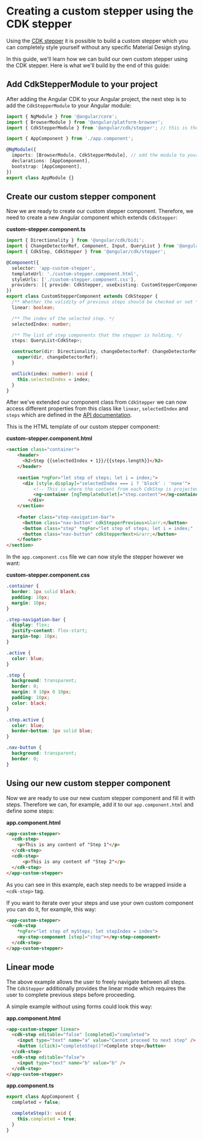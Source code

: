 # Creating a custom stepper using the CDK stepper

Using the [CDK stepper](https://material.angular.io/cdk/stepper/overview) it is possible to build a custom stepper which you can completely style yourself without any specific Material Design styling.

In this guide, we'll learn how we can build our own custom stepper using the CDK stepper. Here is what we'll build by the end of this guide:

<!-- example(cdk-custom-stepper-without-form) -->

## Add CdkStepperModule to your project 

After adding the Angular CDK to your Angular project, the next step is to add the `CdkStepperModule` to your Angular module:

```typescript
import { NgModule } from '@angular/core';
import { BrowserModule } from '@angular/platform-browser';
import { CdkStepperModule } from '@angular/cdk/stepper'; // this is the relevant import

import { AppComponent } from './app.component';

@NgModule({
  imports: [BrowserModule, CdkStepperModule], // add the module to your imports
  declarations: [AppComponent],
  bootstrap: [AppComponent],
})
export class AppModule {}
```

## Create our custom stepper component

Now we are ready to create our custom stepper component. Therefore, we need to create a new Angular component which extends `CdkStepper`:

__custom-stepper.component.ts__
```typescript
import { Directionality } from '@angular/cdk/bidi';
import { ChangeDetectorRef, Component, Input, QueryList } from '@angular/core';
import { CdkStep, CdkStepper } from '@angular/cdk/stepper';

@Component({
  selector: 'app-custom-stepper',
  templateUrl: './custom-stepper.component.html',
  styleUrls: ['./custom-stepper.component.css'],
  providers: [{ provide: CdkStepper, useExisting: CustomStepperComponent }],
})
export class CustomStepperComponent extends CdkStepper {
  /** Whether the validity of previous steps should be checked or not */
  linear: boolean;

  /** The index of the selected step. */
  selectedIndex: number;

  /** The list of step components that the stepper is holding. */
  steps: QueryList<CdkStep>;

  constructor(dir: Directionality, changeDetectorRef: ChangeDetectorRef) {
    super(dir, changeDetectorRef);
  }

  onClick(index: number): void {
    this.selectedIndex = index;
  }
}
```

After we've extended our component class from `CdkStepper` we can now access different properties from this class like `linear`, `selectedIndex` and `steps` which are defined in the [API documentation](https://material.angular.io/cdk/stepper/api#CdkStepper). 

This is the HTML template of our custom stepper component:

__custom-stepper.component.html__
```html
<section class="container">
    <header>
      <h2>Step {{selectedIndex + 1}}/{{steps.length}}</h2>
    </header>
  
    <section *ngFor="let step of steps; let i = index;">
      <div [style.display]="selectedIndex === i ? 'block' : 'none'">
          <!-- This is where the content from each CdkStep is projected to -->
          <ng-container [ngTemplateOutlet]="step.content"></ng-container>
        </div>
    </section>
  
    <footer class="step-navigation-bar">
      <button class="nav-button" cdkStepperPrevious>&larr;</button>
      <button class="step" *ngFor="let step of steps; let i = index;" [ngClass]="{'active': selectedIndex === i}" (click)="onClick(i)">Step {{i + 1}}</button>
      <button class="nav-button" cdkStepperNext>&rarr;</button>
    </footer>
</section>
```

In the `app.component.css` file we can now style the stepper however we want:

__custom-stepper.component.css__
```css
.container {
  border: 1px solid black;
  padding: 10px;
  margin: 10px;
}

.step-navigation-bar {
  display: flex;
  justify-content: flex-start;
  margin-top: 10px;
}

.active {
  color: blue;
}

.step {
  background: transparent;
  border: 0;
  margin: 0 10px 0 10px;
  padding: 10px;
  color: black;
}

.step.active {
  color: blue;
  border-bottom: 1px solid blue;
}

.nav-button {
  background: transparent;
  border: 0;
}
```

## Using our new custom stepper component

Now we are ready to use our new custom stepper component and fill it with steps. Therefore we can, for example, add it to our `app.component.html` and define some steps:

__app.component.html__
```html
<app-custom-stepper>
  <cdk-step>
    <p>This is any content of "Step 1"</p>
  </cdk-step>
  <cdk-step>
      <p>This is any content of "Step 2"</p>
  </cdk-step>
</app-custom-stepper>
```

As you can see in this example, each step needs to be wrapped inside a `<cdk-step>` tag.

If you want to iterate over your steps and use your own custom component you can do it, for example, this way:

```html
<app-custom-stepper>
  <cdk-step
    *ngFor="let step of mySteps; let stepIndex = index">
    <my-step-component [step]="step"></my-step-component>
  </cdk-step>
</app-custom-stepper>
```

## Linear mode

The above example allows the user to freely navigate between all steps. The `CdkStepper` additionally provides the linear mode which requires the user to complete previous steps before proceeding.

A simple example without using forms could look this way:

__app.component.html__
```html
<app-custom-stepper linear>
  <cdk-step editable="false" [completed]="completed">
    <input type="text" name="a" value="Cannot proceed to next step" />
    <button (click)="completeStep()">Complete step</button>
  </cdk-step>
  <cdk-step editable="false">
    <input type="text" name="b" value="b" />
  </cdk-step>
</app-custom-stepper>
```

__app.component.ts__
```typescript
export class AppComponent {
  completed = false;

  completeStep(): void {
    this.completed = true;
  }
}
```

